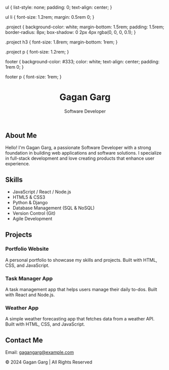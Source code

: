 <!DOCTYPE html>
<html lang="en">
<head>
  <meta charset="UTF-8">
  <meta name="viewport" content="width=device-width, initial-scale=1.0">
  <meta name="description" content="Gagan Garg's Portfolio - Software Developer">
  

ul {
  list-style: none;
  padding: 0;
  text-align: center;
}

ul li {
  font-size: 1.2rem;
  margin: 0.5rem 0;
}

.project {
  background-color: white;
  margin-bottom: 1.5rem;
  padding: 1.5rem;
  border-radius: 8px;
  box-shadow: 0 2px 4px rgba(0, 0, 0, 0.1);
}

.project h3 {
  font-size: 1.8rem;
  margin-bottom: 1rem;
}

.project p {
  font-size: 1.2rem;
}

footer {
  background-color: #333;
  color: white;
  text-align: center;
  padding: 1rem 0;
}

footer p {
  font-size: 1rem;
}</styles>
</head>
<body>
  <header>
    <div class="container">
      <h1>Gagan Garg</h1>
      <p>Software Developer</p>
    </div>
  </header>

  <section id="about" class="section">
    <div class="container">
      <h2>About Me</h2>
      <p>Hello! I'm Gagan Garg, a passionate Software Developer with a strong foundation in building web applications and software solutions. I specialize in full-stack development and love creating products that enhance user experience.</p>
    </div>
  </section>

  <section id="skills" class="section">
    <div class="container">
      <h2>Skills</h2>
      <ul>
        <li>JavaScript / React / Node.js</li>
        <li>HTML5 & CSS3</li>
        <li>Python & Django</li>
        <li>Database Management (SQL & NoSQL)</li>
        <li>Version Control (Git)</li>
        <li>Agile Development</li>
      </ul>
    </div>
  </section>

  <section id="projects" class="section">
    <div class="container">
      <h2>Projects</h2>
      <div class="project">
        <h3>Portfolio Website</h3>
        <p>A personal portfolio to showcase my skills and projects. Built with HTML, CSS, and JavaScript.</p>
      </div>
      <div class="project">
        <h3>Task Manager App</h3>
        <p>A task management app that helps users manage their daily to-dos. Built with React and Node.js.</p>
      </div>
      <div class="project">
        <h3>Weather App</h3>
        <p>A simple weather forecasting app that fetches data from a weather API. Built with HTML, CSS, and JavaScript.</p>
      </div>
    </div>
  </section>

  <section id="contact" class="section">
    <div class="container">
      <h2>Contact Me</h2>
      <p>Email: <a href="mailto:gagangarg@example.com">gagangarg@example.com</a></p>
    </div>
  </section>

  <footer>
    <div class="container">
      <p>&copy; 2024 Gagan Garg | All Rights Reserved</p>
    </div>
  </footer>
</body>
</html>

